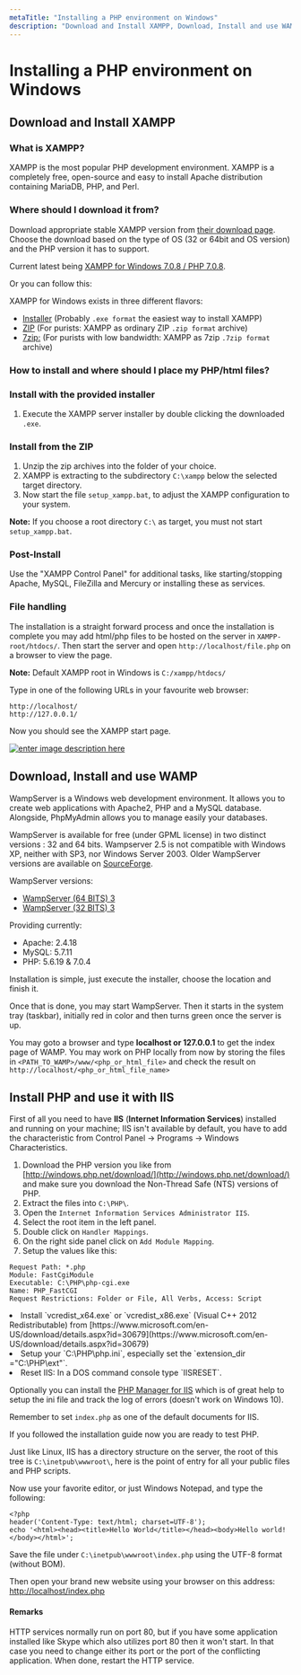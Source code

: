 ```yaml
---
metaTitle: "Installing a PHP environment on Windows"
description: "Download and Install XAMPP, Download, Install and use WAMP, Install PHP and use it with IIS"
---
```


# Installing a PHP environment on Windows



## Download and Install XAMPP


### What is XAMPP?

XAMPP is the most popular PHP development environment. XAMPP is a completely free, open-source and easy to install Apache distribution containing MariaDB, PHP, and Perl.

### Where should I download it from?

Download appropriate stable XAMPP version from [their download page](//www.apachefriends.org/download.html). Choose the download based on the type of OS (32 or 64bit and OS version) and the PHP version it has to support.

Current latest being [XAMPP for Windows 7.0.8 / PHP 7.0.8](//www.apachefriends.org/xampp-files/7.0.8/xampp-win32-7.0.8-0-VC14-installer.exe).

Or you can follow this:

XAMPP for Windows exists in three different flavors:

- [Installer](https://sourceforge.net/projects/xampp/files/XAMPP%20Windows/7.0.8/xampp-portable-win32-7.0.8-0-VC14-installer.exe/download) (Probably `.exe format` the easiest way to install XAMPP)
- [ZIP](https://sourceforge.net/projects/xampp/files/XAMPP%20Windows/7.0.8/xampp-portable-win32-7.0.8-0-VC14.zip/download) (For purists: XAMPP as ordinary ZIP `.zip format` archive)
- [7zip:](https://sourceforge.net/projects/xampp/files/XAMPP%20Windows/7.0.8/xampp-portable-win32-7.0.8-0-VC14.7z/download) (For purists with low bandwidth: XAMPP as 7zip `.7zip format` archive)

### How to install and where should I place my PHP/html files?

### Install with the provided installer

1. Execute the XAMPP server installer by double clicking the downloaded `.exe`.

### Install from the ZIP

1. Unzip the zip archives into the folder of your choice.
1. XAMPP is extracting to the subdirectory `C:\xampp` below the selected target directory.
1. Now start the file `setup_xampp.bat`, to adjust the XAMPP configuration to your system.

> 
**Note:** If you choose a root directory `C:\` as target, you must not start `setup_xampp.bat`.


### Post-Install

Use the "XAMPP Control Panel" for additional tasks, like starting/stopping Apache, MySQL, FileZilla and Mercury or installing these as services.

### File handling

The installation is a straight forward process and once the installation is complete you may add html/php files to be hosted on the server in `XAMPP-root/htdocs/`. Then start the server and open `http://localhost/file.php` on a browser to view the page.

> 
**Note:** Default XAMPP root in Windows is `C:/xampp/htdocs/`


Type in one of the following URLs in your favourite web browser:

```
http://localhost/
http://127.0.0.1/

```

Now you should see the XAMPP start page.

[<img src="https://i.stack.imgur.com/8gS2c.jpg" alt="enter image description here" />](https://i.stack.imgur.com/8gS2c.jpg)



## Download, Install and use WAMP


WampServer is a Windows web development environment. It allows you to create web applications with Apache2, PHP and a MySQL database. Alongside, PhpMyAdmin allows you to manage easily your databases.

WampServer is available for free (under GPML license) in two distinct versions : 32 and 64 bits. Wampserver 2.5 is not compatible with Windows XP, neither with SP3, nor Windows Server 2003. Older WampServer versions are available on [SourceForge](https://sourceforge.net/projects/wampserver/files/).

WampServer versions:

- [WampServer (64 BITS) 3](https://sourceforge.net/projects/wampserver/files/WampServer%203/WampServer%203.0.0/wampserver3.0.4_x64_apache2.4.18_mysql5.7.11_php5.6.19-7.0.4.exe/download)
- [WampServer (32 BITS) 3](https://sourceforge.net/projects/wampserver/files/WampServer%203/WampServer%203.0.0/wampserver3.0.4_x86_apache2.4.18_mysql5.7.11_php5.6.19-7.0.4.exe/download)

Providing currently:

- Apache: 2.4.18
- MySQL: 5.7.11
- PHP: 5.6.19 & 7.0.4

Installation is simple, just execute the installer, choose the location and finish it.

Once that is done, you may start WampServer.
Then it starts in the system tray (taskbar), initially red in color and then turns green once the server is up.

You may goto a browser and type **localhost or 127.0.0.1** to get the index page of WAMP.
You may work on PHP locally from now by storing the files in `<PATH_TO_WAMP>/www/<php_or_html_file>` and check the result on `http://localhost/<php_or_html_file_name>`



## Install PHP and use it with IIS


First of all you need to have **IIS** (**Internet Information Services**) installed and running on your machine; IIS isn't available by default, you have to add the characteristic from Control Panel -> Programs -> Windows Characteristics.

1. Download the PHP version you like from [http://windows.php.net/download/](http://windows.php.net/download/) and make sure you download the Non-Thread Safe (NTS) versions of PHP.
1. Extract the files into `C:\PHP\`.
1. Open the `Internet Information Services Administrator IIS`.
1. Select the root item in the left panel.
1. Double click on `Handler Mappings`.
1. On the right side panel click on `Add Module Mapping`.
1. Setup the values like this:

```
Request Path: *.php   
Module: FastCgiModule  
Executable: C:\PHP\php-cgi.exe  
Name: PHP_FastCGI  
Request Restrictions: Folder or File, All Verbs, Access: Script

```

<li>
Install `vcredist_x64.exe` or `vcredist_x86.exe` (Visual C++ 2012 Redistributable) from [https://www.microsoft.com/en-US/download/details.aspx?id=30679](https://www.microsoft.com/en-US/download/details.aspx?id=30679)
</li>
<li>
Setup your `C:\PHP\php.ini`, especially set the `extension_dir ="C:\PHP\ext"`.
</li>
<li>
Reset IIS: In a DOS command console type `IISRESET`.
</li>

Optionally you can install the [PHP Manager for IIS](https://phpmanager.codeplex.com/) which is of great help to setup the ini file and track the log of errors (doesn't work on Windows 10).

Remember to set `index.php` as one of the default documents for IIS.

If you followed the installation guide now you are ready to test PHP.

Just like Linux, IIS has a directory structure on the server, the root of this tree is `C:\inetpub\wwwroot\`, here is the point of entry for all your public files and PHP scripts.

Now use your favorite editor, or just Windows Notepad, and type the following:

```
<?php 
header('Content-Type: text/html; charset=UTF-8');    
echo '<html><head><title>Hello World</title></head><body>Hello world!</body></html>';

```

Save the file under `C:\inetpub\wwwroot\index.php` using the UTF-8 format (without BOM).

Then open your brand new website using your browser on this address: [http://localhost/index.php](http://localhost/index.php)



#### Remarks


HTTP services normally run on port 80, but if you have some application installed like Skype which also utilizes port 80 then it won't start. In that case you need to change either its port or the port of the conflicting application. When done, restart the HTTP service.

